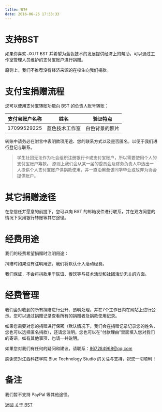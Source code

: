 ```yaml
---
title: 支持
date: 2016-06-25 17:33:33
---
```

# 支持BST
如果你喜欢 JXUT BST 并希望为蓝色技术的发展提供经济上的帮助，可以通过工作室管理人员维护的支付宝账户进行捐赠。

原则上，我们不推荐没有经济来源的在校生向我们捐款。

# 支付宝捐赠流程
您可以使用支付宝转账功能向 BST 的负责人账号转账：

|支付宝账户名称|姓名|验证特点|
|---|---|---|
|17099529225|蓝色技术工作室|白色背景的照片|

转账中请务必在附言中表明款项用途、您的联系方式以及是否匿名，以便于我们进行登记与联系。

> 学生社团无法作为社会组织注册银行卡或支付宝账户，所以需要使用个人的支付宝账户筹款。
原则上我们会从某一届的委员会及财务负责人中选出一人提供个人支付宝账户供捐款使用，并一直沿用至该同学毕业或放弃为协会提供账户。

<!-- # 捐物流程 -->


<!-- 为了准确追踪捐款情况，捐赠后请务必向 BST 邮箱（BST@ustc.edu.cn）发送邮件说明款项和金额。 -->

# 其它捐赠途径
在您信任并愿意的前提下，您可以向 BST 的邮箱发件进行联系，并在双方同意的情况下采用银行转账等其它途径。

# 经费用途
<!-- 我们的经费主要有两种用途，希望捐赠时注明： -->
我们的经费希望捐赠时注明用途：

<!-- BST 服务器维护专款（BST 有哪些网络服务？) -->
<!-- 活动经费: 协会平时活动的各种经费，有可能会临时支援服务器维护专款。 -->
捐赠时如果没有注明用途，我们将默认计入活动经费。

我们保证，不会将捐款用于联谊、餐饮等与技术活动和社团活动无关的方面。

# 经费管理
我们会对收到的所有捐赠进行公开、透明处理，并在7个工作日内在网站上进行公示。您可以通过捐赠记录查看所有的捐赠者及捐款使用记录。

如果您需要对您的捐赠进行保密（默认情况下，我们会在捐赠记录记录您的姓名，您也可以选择匿名捐款），还请您注明。您也可以在”付款理由”里面填入您对我们的寄语。如有其他事项，也请一并说明。

如果您对我们有任何的疑问和建议，请联系：867284968@qq.com

感谢您对江西科技学院 Blue Technology Studio 的关注与支持，祝您一切顺利！

# 备注
我们暂不支持 PayPal 等其他途径。

[返回 关于 BST](../)
